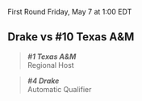 First Round
Friday, May 7 at 1:00 EDT
## Drake vs #10 Texas A&M

> ***#1 Texas A&M***  
> Regional Host

> ***#4 Drake***  
> Automatic Qualifier